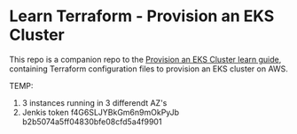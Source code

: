 # Learn Terraform - Provision an EKS Cluster

This repo is a companion repo to the [Provision an EKS Cluster learn guide](https://learn.hashicorp.com/terraform/kubernetes/provision-eks-cluster), containing
Terraform configuration files to provision an EKS cluster on AWS.



TEMP:

1. 3 instances running in 3 differendt AZ's
2. Jenkis token f4G6SLJYBkGm6n9mOkPyJb   b2b5074a5ff04830bfe08cfd5a4f9901